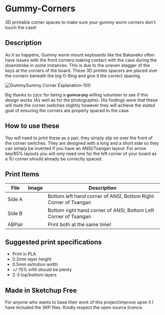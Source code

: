 # Gummy-Corners
3D printable corner spaces to make sure your gummy worm corners don't touch the case!


## Description
As it so happens, Gummy worm mount keyboards like the Bakaneko often have issues with the front corners making contact with the case during the downstroke in some instances. This is due to the uneven stagger of the keys at the corners of the board. These 3D printes spacers are placed over the corners beneath the big O-Ring and give it the correct spacing.

![GummyGummy Corner Explanation-100](https://user-images.githubusercontent.com/8606354/171972096-f644a5fb-4bcf-4815-94c5-f52b63561796.jpg)

Big thanks to zzcc for being a ~~guinea pig~~ willing volunteer to see if this design works (As well as for the photographs). His findings were that these will mute the corner switches slightly however they will achieve the stated goal of ensuring the corners are properly spaced to the case.


## How to use these

You will need to print these as a pair, they simply slip on over the front of the corner switches. They are designed with a long and a short side so they can simply be inverted if you have an ANSI/Tsangan layout. For arrow key/65% layouts you will only need one for the left corner of your board as a 1U corner should already be correctly spaced.


## Print Items

| File | Image | Description
|------------|------------|------------|
| Side A | |Bottom left hand corner of ANSI, Bottom Right Corner of Tsangan| 
| Side B | |Bottom right hand corner of ANSI, Bottom Left Corner of Tsangan|
| ABPair | |Print both at the same time!|

## Suggested print specifications

- Print in PLA
- 0.2mm layer height
- 0.5mm extrution width
- +/-15% infill should be plenty
- 2-3 top/bottom layers

## Made in Sketchup Free

For anyone who wants to base their work of this project/improve upon it I have included the SKP files. Kindly respect the open source licence.
